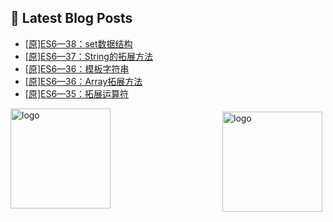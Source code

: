 ## 📕 Latest Blog Posts

<!-- BLOG-POST-LIST:START -->
- [[原]ES6—38：set数据结构](https://blog.csdn.net/sinat_41696687/article/details/114261999)
- [[原]ES6—37：String的拓展方法](https://blog.csdn.net/sinat_41696687/article/details/114257270)
- [[原]ES6—36：模板字符串](https://blog.csdn.net/sinat_41696687/article/details/114252336)
- [[原]ES6—36：Array拓展方法](https://blog.csdn.net/sinat_41696687/article/details/114250469)
- [[原]ES6—35：拓展运算符](https://blog.csdn.net/sinat_41696687/article/details/114239691)
<!-- BLOG-POST-LIST:END -->
<img src="https://github-readme-stats.vercel.app/api?username=qq1120637483&show_icons=true" alt="logo" height="160" align="right" style="margin: 5px; margin-bottom: 20px;" />

<img src="https://github-profile-trophy.vercel.app/?username=qq1120637483&theme=flat&column=7" alt="logo" height="160" align="center" style="margin: auto; margin-bottom: 20px;" />


<!--
**qq1120637483/qq1120637483** is a ✨ _special_ ✨ repository because its `README.md` (this file) appears on your GitHub profile.

Here are some ideas to get you started:

- 🔭 I’m currently working on ...
- 🌱 I’m currently learning ...
- 👯 I’m looking to collaborate on ...
- 🤔 I’m looking for help with ...
- 💬 Ask me about ...
- 📫 How to reach me: ...
- 😄 Pronouns: ...
- ⚡ Fun fact: ...
-->

